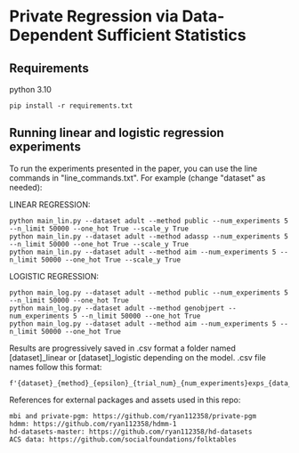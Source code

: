  # Private Regression via Data-Dependent Sufficient Statistics

## Requirements
python 3.10
```setup
pip install -r requirements.txt
```

## Running linear and logistic regression experiments

To run the experiments presented in the paper, you can use the line commands in "line_commands.txt". For example 
(change "dataset" as needed):

LINEAR REGRESSION:
```
python main_lin.py --dataset adult --method public --num_experiments 5 --n_limit 50000 --one_hot True --scale_y True
python main_lin.py --dataset adult --method adassp --num_experiments 5 --n_limit 50000 --one_hot True --scale_y True
python main_lin.py --dataset adult --method aim --num_experiments 5 --n_limit 50000 --one_hot True --scale_y True
```

LOGISTIC REGRESSION:
```
python main_log.py --dataset adult --method public --num_experiments 5 --n_limit 50000 --one_hot True
python main_log.py --dataset adult --method genobjpert --num_experiments 5 --n_limit 50000 --one_hot True
python main_log.py --dataset adult --method aim --num_experiments 5 --n_limit 50000 --one_hot True
```

Results are progressively saved in .csv format a folder named [dataset]_linear or [dataset]_logistic depending on the model.
.csv file names follow this format:
```
f'{dataset}_{method}_{epsilon}_{trial_num}_{num_experiments}exps_{data_size_limit}limit_{seed}seed.csv'
```

References for external packages and assets used in this repo:
```
mbi and private-pgm: https://github.com/ryan112358/private-pgm
hdmm: https://github.com/ryan112358/hdmm-1
hd-datasets-master: https://github.com/ryan112358/hd-datasets
ACS data: https://github.com/socialfoundations/folktables
```
